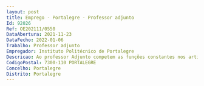 ```yaml
--- 
layout: post
title: Emprego - Portalegre - Professor adjunto
Id: 92026
Ref: OE202111/0550
DataAbertura: 2021-11-23
DataFecho: 2022-01-06
Trabalho: Professor adjunto
Empregador: Instituto Politécnico de Portalegre
Descricao: Ao professor Adjunto competem as funções constantes nos artigos 2 A e nº 4 doartº 3º do ECPDESP
CodigoPostal: 7300-110 PORTALEGRE
Concelho: Portalegre
Distrito: Portalegre
--- 
```

